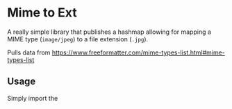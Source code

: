 # Mime to Ext

A really simple library that publishes a hashmap allowing for mapping a MIME type (`image/jpeg`) to a file extension (`.jpg`).

Pulls data from https://www.freeformatter.com/mime-types-list.html#mime-types-list

## Usage

Simply import the 